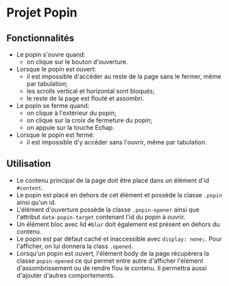 # Projet Popin

## Fonctionnalités
- Le popin s'ouvre quand:
    - on clique sur le bouton d'ouverture.
- Lorsque le popin est ouvert:
    - il est impossible d'accéder au reste de la page sans le fermer, même par tabulation;
    - les scrolls vertical et horizontal sont bloqués;
    - le reste de la page est flouté et assombri.
- Le popin se ferme quand:
    - on clique à l'extérieur du popin;
    - on clique sur la croix de fermeture du popin;
    - on appuie sur la touche Echap.
- Lorsque le popin est fermé:
    - il est impossible d'y accéder sans l'ouvrir, même par tabulation.

## Utilisation
- Le contenu principal de la page doit être placé dans un élément d'id `#content`.
- Le popin est placé en dehors de cet élément et possède la classe `.popin` ainsi qu'un id.
- L'élément d'ouverture possède la classe `.popin-opener` ainsi que l'attribut `data-popin-target` contenant l'id du popin à ouvrir.
- Un élément bloc avec lid `#blur` doit également est présent en dehors du contenu.
- Le popin est par défaut caché et inaccessible avec `display: none;`. Pour l'afficher, on lui donnera la class `.opened`.
- Lorsqu'un popin est ouvert, l'élément body de la page récupèrera la classe `popin-opened` ce qui permet entre autre d'afficher l'élément d'assombrissement ou de rendre flou le contenu. Il permettra aussi d'ajouter d'autres comportements.
